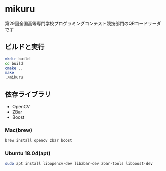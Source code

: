 # mikuru

第29回全国高等専門学校プログラミングコンテスト競技部門のQRコードリーダです

## ビルドと実行

``` sh
mkdir build
cd build
cmake ..
make
./mikuru
```

## 依存ライブラリ

- OpenCV
- ZBar
- Boost

### Mac(brew)

``` sh
brew install opencv zbar boost
```

### Ubuntu 18.04(apt)

``` sh
sudo apt install libopencv-dev libzbar-dev zbar-tools libboost-dev
```
